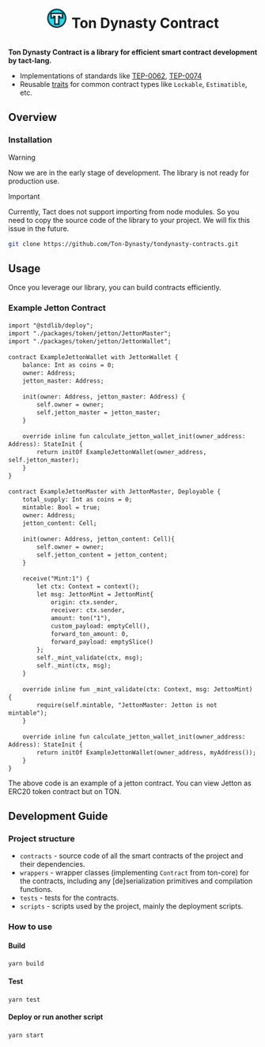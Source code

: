 <div style="display: flex; align-items: center; justify-content: center;">
  <img src="logo.png" alt="Ton Dynasty Logo" height="40px">
  <h1 style="margin-left: 10px;">Ton Dynasty Contract</h1>
</div>

**Ton Dynasty Contract is a library for efficient smart contract development by tact-lang.**

- Implementations of standards like [TEP-0062](https://github.com/ton-blockchain/TEPs/blob/master/text/0062-nft-standard.md), [TEP-0074](https://github.com/ton-blockchain/TEPs/blob/master/text/0074-jettons-standard.md)
- Reusable [traits](https://docs.tact-lang.org/language/guides/types#traits) for common contract types like `Lockable`, `Estimatible`, etc.

## Overview

### Installation

> [!WARNING]
> Now we are in the early stage of development. The library is not ready for production use.

> [!IMPORTANT]
> Currently, Tact does not support importing from node modules. So you need to copy the source code of the library to your project. We will fix this issue in the future.

```bash
git clone https://github.com/Ton-Dynasty/tondynasty-contracts.git
```

## Usage

Once you leverage our library, you can build contracts efficiently.

### Example Jetton Contract

```tact
import "@stdlib/deploy";
import "./packages/token/jetton/JettonMaster";
import "./packages/token/jetton/JettonWallet";

contract ExampleJettonWallet with JettonWallet {
    balance: Int as coins = 0;
    owner: Address;
    jetton_master: Address;

    init(owner: Address, jetton_master: Address) {
        self.owner = owner;
        self.jetton_master = jetton_master;
    }

    override inline fun calculate_jetton_wallet_init(owner_address: Address): StateInit {
        return initOf ExampleJettonWallet(owner_address, self.jetton_master);
    }
}

contract ExampleJettonMaster with JettonMaster, Deployable {
    total_supply: Int as coins = 0;
    mintable: Bool = true;
    owner: Address;
    jetton_content: Cell;

    init(owner: Address, jetton_content: Cell){
        self.owner = owner;
        self.jetton_content = jetton_content;
    }

    receive("Mint:1") {
        let ctx: Context = context();
        let msg: JettonMint = JettonMint{
            origin: ctx.sender,
            receiver: ctx.sender,
            amount: ton("1"),
            custom_payload: emptyCell(),
            forward_ton_amount: 0,
            forward_payload: emptySlice()
        };
        self._mint_validate(ctx, msg);
        self._mint(ctx, msg);
    }

    override inline fun _mint_validate(ctx: Context, msg: JettonMint) {
        require(self.mintable, "JettonMaster: Jetton is not mintable");
    }

    override inline fun calculate_jetton_wallet_init(owner_address: Address): StateInit {
        return initOf ExampleJettonWallet(owner_address, myAddress());
    }
}
```

The above code is an example of a jetton contract. You can view Jetton as ERC20 token contract but on TON.

## Development Guide

### Project structure

- `contracts` - source code of all the smart contracts of the project and their dependencies.
- `wrappers` - wrapper classes (implementing `Contract` from ton-core) for the contracts, including any [de]serialization primitives and compilation functions.
- `tests` - tests for the contracts.
- `scripts` - scripts used by the project, mainly the deployment scripts.

### How to use

#### Build

`yarn build`

#### Test

`yarn test`

#### Deploy or run another script

`yarn start`
